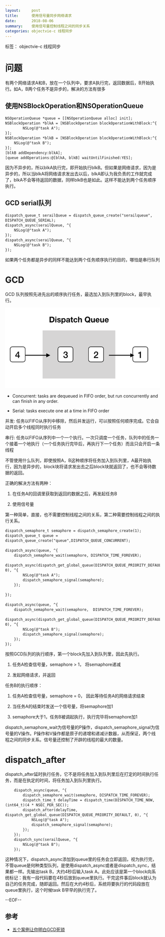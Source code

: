 ```yaml
---
layout:     post
title:      使用信号量同步网络请求
date:       2018-08-06
summary:    使用信号量控制线程之间的同步关系
categories: objectvie-c 线程同步
---
```

标签： objectvie-c 线程同步

# 问题
有两个网络请求A和B，放在一个队列中，要求A执行完，返回数据后，B开始执行。如A，B两个任务不是异步的，解决的方法有很多


## 使用NSBlockOperation和NSOperationQueue

```
NSOperationQueue *queue = [[NSOperationQueue alloc] init];
NSBlockOperation *blkA = [NSBlockOperation blockOperationWithBlock:^{
		NSLog(@"task A");
}];
NSBlockOperation *blkB = [NSBlockOperation blockOperationWithBlock:^{
    NSLog(@"task B");
}];
[blkB addDependency:blkA];
[queue addOperations:@[blkA, blkB] waitUntilFinished:YES];
```
因为不异步的，所以blkA执行完，即开始执行blkB。但如果是网络请求，因为是异步的，所以当blkA将网络请求发出去以后，blkA即认为我负责的工作就完成了，blkA不会等待返回的数据，同样blkB也是如此。这样不能达到两个任务顺序执行。

## GCD serial队列

```
dispatch_queue_t serailQueue = dispatch_queue_create("serailqueue", DISPATCH_QUEUE_SERIAL);
dispatch_async(serailQueue, ^{
    NSLog(@"task A");
});
dispatch_async(serailQueue, ^{
    NSLog(@"task B");
});
```
如果两个任务都是异步的同样不能达到两个任务顺序执行的目的，哪怕是串行队列

# GCD
GCD 队列按照先进先出的顺序执行任务，最选加入到队列里的block，最早执行。

![GCD_Block执行顺序](/images/GCD_Block执行顺序.png)

* Concurrent: tasks are dequeued in FIFO order, but run concurrently and can finish in any order.

* Serial: tasks execute one at a time in FIFO order

并发: 任务以FIFO从序列中移除，然后并发运行，可以按照任何顺序完成。它会自动开启多个线程同时执行任务

串行:  任务以FIFO从序列中一个一个执行。一次只调度一个任务，队列中的任务一个接着一个地执行（一个任务执行完毕后，再执行下一个任务）而且只会开启一条线程

不管使用什么队列，即使按照A，B这种顺序将任务加入到队列里，A最开始执行，因为是异步的，block块将请求发出去之后block块就返回了，也不会等待数据的返回。

正确的解决方法有两种：

1. 在任务A的回调里获取到返回的数据之后，再发起任务B

2. 使用信号量

第一种简单，直接，也不需要控制线程之间的关系，第二种需要控制线程之间的执行关系。

```
dispatch_semaphore_t semaphore = dispatch_semaphore_create(1);
dispatch_queue_t queue = dispatch_queue_create("queue",DISPATCH_QUEUE_CONCURRENT);

dispatch_async(queue, ^{
    dispatch_semaphore_wait(semaphore, DISPATCH_TIME_FOREVER);
    dispatch_async(dispatch_get_global_queue(DISPATCH_QUEUE_PRIORITY_DEFAULT, 0), ^{
        NSLog(@"task A");
        dispatch_semaphore_signal(semaphore);
    });

});

dispatch_async(queue, ^{
    dispatch_semaphore_wait(semaphore,  DISPATCH_TIME_FOREVER);
    dispatch_async(dispatch_get_global_queue(DISPATCH_QUEUE_PRIORITY_DEFAULT, 0), ^{
        NSLog(@"task B");
        dispatch_semaphore_signal(semaphore);
    });
});
```
按照GCD队列的执行顺序，第一个block先加入到队列里，因此先执行。

1. 任务A检查信号量，semaphore > 1， 将semaphore递减

2. 发起网络请求，并返回

任务B的执行顺序：

1. 任务A检查信号量，semaphore = 0， 因此等待任务A的网络请求结束

2. 当任务A的结束时发送一个信号量，将semaphore加1

3. semaphore大于1，任务B被调起执行，执行完毕将semaphore加1

dispatch_semaphore_wait为信号量的P操作，dispatch_semaphore_signal为信号量的V操作。P操作和V操作都是原子的递增和递减计数器，从而保证，两个线程之间的同步关系。信号量还控制了开辟的线程的最大的数量。
# dispatch_after
dispatch_after延时执行任务，它不是将任务加入到队列里后在打定的时间执行任务，而是在执定的时间，将任务加入到队列里执行。
```
    dispatch_async(queue, ^{
        dispatch_semaphore_wait(semaphore, DISPATCH_TIME_FOREVER);
        dispatch_time_t delayTime = dispatch_time(DISPATCH_TIME_NOW, (int64_t)(4 * NSEC_PER_SEC));
        dispatch_after(delayTime, dispatch_get_global_queue(DISPATCH_QUEUE_PRIORITY_DEFAULT, 0), ^{
            NSLog(@"task A");
            dispatch_semaphore_signal(semaphore);
        });
    });
    dispatch_sync(serailQueue, ^{
        NSLog(@"task B");
    });
```
这种情况下，dispatch_async添加到queue里的任务会立即返回，视为执行完，不管queue是何种类型队列，是使用dispatch_async或者是dispatch_sync，结果都一样。先输出task B，大约4秒后输入task A。此处应该是第一个block向系统标记：我有一段代码要在4秒后放到queue里执行。干完这件事后block就认为自己的任务完成，随即返回。然后在大约4秒后，系统将要执行的代码段放在queue里执行，这个时候task B早早的执行完了。

--EOF--

## 参考

*   [五个案例让你明白GCD死锁](http://ios.jobbole.com/82622/)